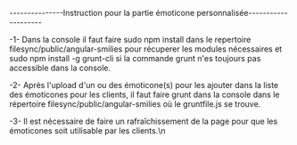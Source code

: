 ---------------Instruction pour la partie émoticone personnalisée--------------------

-1- Dans la console il faut faire sudo npm install dans le repertoire filesync/public/angular-smilies pour récuperer les modules nécessaires et sudo npm install -g grunt-cli si la commande grunt n'es toujours pas accessible dans la console.

-2- Après l'upload d'un ou des émoticone(s) pour les ajouter dans la liste des émoticones pour les clients, il faut faire grunt dans la console dans le répertoire filesync/public/angular-smilies où le gruntfile.js se trouve.

-3- Il est nécessaire de faire un rafraîchissement de la page pour que les émoticones soit utilisable par les clients.\n
